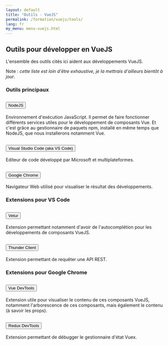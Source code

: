 ```yaml
---
layout: default
title: "Outils - VueJS"
permalink: /formation/vuejs/tools/
lang: fr
my_menu: menu-vuejs.html
---
```


## Outils pour développer en VueJS

L'ensemble des outils cités ici aident aux développements VueJS.

Note : *cette liste est loin d'être exhaustive, je la mettrais d'ailleurs bientôt à jour*.

<h3 id="main-tools-title" class="mt-4" >Outils principaux</h3>

<div class="accordion" id="main-tools">
  <div class="accordion-item">
    <h2 class="accordion-header" id="headingnode">
      <button class="accordion-button collapsed" type="button" data-bs-toggle="collapse" data-bs-target="#node" aria-expanded="false" aria-controls="node">
        NodeJS
      </button>
    </h2>
    <div id="node" class="accordion-collapse collapse text-dark" aria-labelledby="headingnode" data-bs-parent="#main-tools">
      <div class="accordion-body">
        Environnement d'exécution JavaScript. Il permet de faire fonctionner différents services utiles pour le développement de composants Vue. Et c'est grâce au gestionnaire de paquets npm, installé en même temps que NodeJS, que nous installerons notamment Vue.
      </div>
    </div>
  </div>
  <div class="accordion-item">
    <h2 class="accordion-header" id="headingvsc">
      <button class="accordion-button collapsed" type="button" data-bs-toggle="collapse" data-bs-target="#vsc" aria-expanded="false" aria-controls="vsc">
        Visual Studio Code (aka VS Code)
      </button>
    </h2>
    <div id="vsc" class="accordion-collapse collapse text-dark" aria-labelledby="headingvsc" data-bs-parent="#main-tools">
      <div class="accordion-body">
        Editeur de code développé par Microsoft et multiplateformes.
      </div>
    </div>
  </div>
  <div class="accordion-item">
    <h2 class="accordion-header" id="headinggc">
      <button class="accordion-button collapsed" type="button" data-bs-toggle="collapse" data-bs-target="#gc" aria-expanded="false" aria-controls="gc">
        Google Chrome
      </button>
    </h2>
    <div id="gc" class="accordion-collapse collapse text-dark" aria-labelledby="headinggc" data-bs-parent="#main-tools">
      <div class="accordion-body">
        Navigateur Web utilisé pour visualiser le résultat des développements.
      </div>
    </div>
  </div>
</div>

<h3 id="vsc-addons-title" class="mt-4" >Extensions pour VS Code</h3>

<div class="accordion" id="vsc-addons">
  <div class="accordion-item">
    <h2 class="accordion-header" id="headingvetur">
      <button class="accordion-button collapsed" type="button" data-bs-toggle="collapse" data-bs-target="#vetur" aria-expanded="false" aria-controls="vetur">
        Vetur
      </button>
    </h2>
    <div id="vetur" class="accordion-collapse collapse text-dark" aria-labelledby="headingvetur" data-bs-parent="#vsc-addons">
      <div class="accordion-body">
        Extension permettant notamment d'avoir de l'autocomplétion pour les développements de composants VueJS.
      </div>
    </div>
  </div>
  <div class="accordion-item">
    <h2 class="accordion-header" id="headingthunder">
      <button class="accordion-button collapsed" type="button" data-bs-toggle="collapse" data-bs-target="#thunder" aria-expanded="false" aria-controls="thunder">
        Thunder Client
      </button>
    </h2>
    <div id="thunder" class="accordion-collapse collapse text-dark" aria-labelledby="headingthunder" data-bs-parent="#vsc-addons">
      <div class="accordion-body">
        Extension permettant de requêter une API REST.
      </div>
    </div>
  </div>
</div>

<h3 id="gc-addons-title" class="mt-4" >Extensions pour Google Chrome</h3>

<div class="accordion" id="gc-addons">
  <div class="accordion-item">
    <h2 class="accordion-header" id="headingvuedevtools">
      <button class="accordion-button collapsed" type="button" data-bs-toggle="collapse" data-bs-target="#vuedevtools" aria-expanded="false" aria-controls="vuedevtools">
        Vue DevTools
      </button>
    </h2>
    <div id="vuedevtools" class="accordion-collapse collapse text-dark" aria-labelledby="headingvuedevtools" data-bs-parent="#gc-addons">
      <div class="accordion-body">
        Extension utile pour visualiser le contenu de ces composants VueJS, notamment l'arborescence de ces composants, mais également le contenu (à savoir les props).
      </div>
    </div>
  </div>
  <div class="accordion-item">
    <h2 class="accordion-header" id="headingreduxdevtools">
      <button class="accordion-button collapsed" type="button" data-bs-toggle="collapse" data-bs-target="#reduxdevtools" aria-expanded="false" aria-controls="reduxdevtools">
        Redux DevTools
      </button>
    </h2>
    <div id="reduxdevtools" class="accordion-collapse collapse text-dark" aria-labelledby="headingreduxdevtools" data-bs-parent="#gc-addons">
      <div class="accordion-body">
        Extension permettant de débugger le gestionnaire d'état Vuex.
      </div>
    </div>
  </div>
</div>
